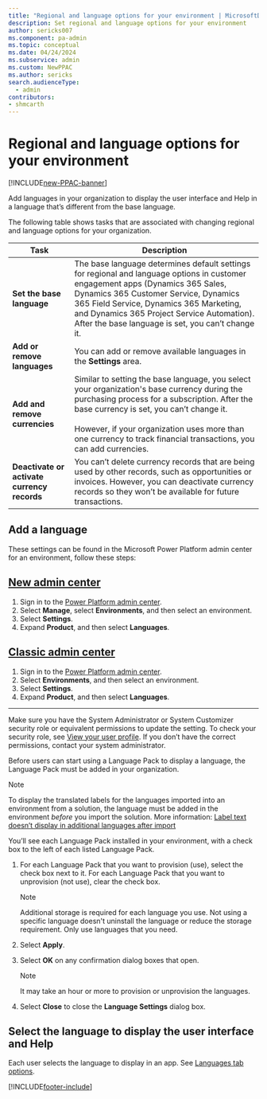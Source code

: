```yaml
---
title: "Regional and language options for your environment | MicrosoftDocs"
description: Set regional and language options for your environment 
author: sericks007
ms.component: pa-admin
ms.topic: conceptual
ms.date: 04/24/2024
ms.subservice: admin
ms.custom: NewPPAC
ms.author: sericks 
search.audienceType: 
  - admin
contributors:
- shmcarth 
---
```

# Regional and language options for your environment 

[!INCLUDE[new-PPAC-banner](~/includes/new-PPAC-banner.md)]

Add languages in your organization to display the user interface and Help in a language that’s different from the base language. 

The following table shows tasks that are associated with changing regional and language options for your organization.  

|Task |  Description   |
|--------|---------|
|  **Set the base language**  |  The base language determines default settings for regional and language options in customer engagement apps (Dynamics 365 Sales, Dynamics 365 Customer Service, Dynamics 365 Field Service, Dynamics 365 Marketing, and Dynamics 365 Project Service Automation). After the base language is set, you can’t change it. |
| **Add or remove languages** | You can add or remove available languages in the **Settings** area. |
|  **Add and remove currencies**  | Similar to setting the base language, you select your organization's base currency during the purchasing process for a subscription. After the base currency is set, you can’t change it.<br /><br /> However, if your organization uses more than one currency to track financial transactions, you can add currencies. |
| **Deactivate or activate currency records** |   You can’t delete currency records that are being used by other records, such as opportunities or invoices. However, you can deactivate currency records so they won’t be available for future transactions. |

## Add a language  

These settings can be found in the Microsoft Power Platform admin center for an environment, follow these steps:

## [New admin center](#tab/new)
 1. Sign in to the [Power Platform admin center](https://admin.powerplatform.microsoft.com/).
 1. Select **Manage**, select **Environments**, and then select an environment.
 1. Select **Settings**.
 1. Expand **Product**, and then select **Languages**.
 
 ## [Classic admin center](#tab/classic)
 1. Sign in to the [Power Platform admin center](https://admin.powerplatform.microsoft.com/).
 1. Select **Environments**, and then select an environment.
 1. Select **Settings**.
 1. Expand **Product**, and then select **Languages**.
 ---

Make sure you have the System Administrator or System Customizer security role or equivalent permissions to update the setting. To check your security role, see [View your user profile](/powerapps/user/view-your-user-profile). If you don’t have the correct permissions, contact your system administrator.

Before users can start using a Language Pack to display a language, the Language Pack must be added in your organization.

> [!NOTE]
> To display the translated labels for the languages imported into an environment from a solution, the language must be added in the environment *before* you import the solution. More information: [Label text doesn’t display in additional languages after import](/powerapps/maker/data-platform/import-update-export-solutions#label-text-doesnt-display-in-additional-languages-after-import)

You’ll see each Language Pack installed in your environment, with a check box to the left of each listed Language Pack.  

1. For each Language Pack that you want to provision (use), select the check box next to it. For each Language Pack that you want to unprovision (not use), clear the check box.

   > [!NOTE]
   >  Additional storage is required for each language you use.  Not using a specific language doesn't uninstall the language or reduce the storage requirement.  Only use languages that you need.

1. Select **Apply**.  

1. Select **OK** on any confirmation dialog boxes that open.  

   > [!NOTE]
   >  It may take an hour or more to provision or unprovision the languages.  

1. Select **Close** to close the **Language Settings** dialog box.

## Select the language to display the user interface and Help  

 Each user selects the language to display in an app.  See [Languages tab options](/powerapps/user/set-personal-options#languages-tab-options).




[!INCLUDE[footer-include](../includes/footer-banner.md)]
